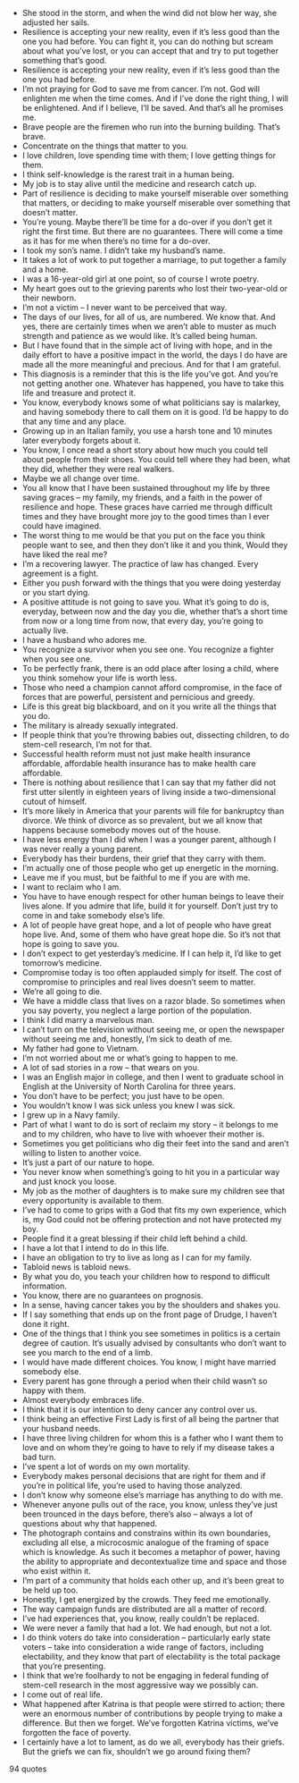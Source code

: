  - She stood in the storm, and when the wind did not blow her way, she adjusted her sails.
 - Resilience is accepting your new reality, even if it’s less good than the one you had before. You can fight it, you can do nothing but scream about what you’ve lost, or you can accept that and try to put together something that’s good.
 - Resilience is accepting your new reality, even if it’s less good than the one you had before.
 - I’m not praying for God to save me from cancer. I’m not. God will enlighten me when the time comes. And if I’ve done the right thing, I will be enlightened. And if I believe, I’ll be saved. And that’s all he promises me.
 - Brave people are the firemen who run into the burning building. That’s brave.
 - Concentrate on the things that matter to you.
 - I love children, love spending time with them; I love getting things for them.
 - I think self-knowledge is the rarest trait in a human being.
 - My job is to stay alive until the medicine and research catch up.
 - Part of resilience is deciding to make yourself miserable over something that matters, or deciding to make yourself miserable over something that doesn’t matter.
 - You’re young. Maybe there’ll be time for a do-over if you don’t get it right the first time. But there are no guarantees. There will come a time as it has for me when there’s no time for a do-over.
 - I took my son’s name. I didn’t take my husband’s name.
 - It takes a lot of work to put together a marriage, to put together a family and a home.
 - I was a 16-year-old girl at one point, so of course I wrote poetry.
 - My heart goes out to the grieving parents who lost their two-year-old or their newborn.
 - I’m not a victim – I never want to be perceived that way.
 - The days of our lives, for all of us, are numbered. We know that. And yes, there are certainly times when we aren’t able to muster as much strength and patience as we would like. It’s called being human.
 - But I have found that in the simple act of living with hope, and in the daily effort to have a positive impact in the world, the days I do have are made all the more meaningful and precious. And for that I am grateful.
 - This diagnosis is a reminder that this is the life you’ve got. And you’re not getting another one. Whatever has happened, you have to take this life and treasure and protect it.
 - You know, everybody knows some of what politicians say is malarkey, and having somebody there to call them on it is good. I’d be happy to do that any time and any place.
 - Growing up in an Italian family, you use a harsh tone and 10 minutes later everybody forgets about it.
 - You know, I once read a short story about how much you could tell about people from their shoes. You could tell where they had been, what they did, whether they were real walkers.
 - Maybe we all change over time.
 - You all know that I have been sustained throughout my life by three saving graces – my family, my friends, and a faith in the power of resilience and hope. These graces have carried me through difficult times and they have brought more joy to the good times than I ever could have imagined.
 - The worst thing to me would be that you put on the face you think people want to see, and then they don’t like it and you think, Would they have liked the real me?
 - I’m a recovering lawyer. The practice of law has changed. Every agreement is a fight.
 - Either you push forward with the things that you were doing yesterday or you start dying.
 - A positive attitude is not going to save you. What it’s going to do is, everyday, between now and the day you die, whether that’s a short time from now or a long time from now, that every day, you’re going to actually live.
 - I have a husband who adores me.
 - You recognize a survivor when you see one. You recognize a fighter when you see one.
 - To be perfectly frank, there is an odd place after losing a child, where you think somehow your life is worth less.
 - Those who need a champion cannot afford compromise, in the face of forces that are powerful, persistent and pernicious and greedy.
 - Life is this great big blackboard, and on it you write all the things that you do.
 - The military is already sexually integrated.
 - If people think that you’re throwing babies out, dissecting children, to do stem-cell research, I’m not for that.
 - Successful health reform must not just make health insurance affordable, affordable health insurance has to make health care affordable.
 - There is nothing about resilience that I can say that my father did not first utter silently in eighteen years of living inside a two-dimensional cutout of himself.
 - It’s more likely in America that your parents will file for bankruptcy than divorce. We think of divorce as so prevalent, but we all know that happens because somebody moves out of the house.
 - I have less energy than I did when I was a younger parent, although I was never really a young parent.
 - Everybody has their burdens, their grief that they carry with them.
 - I’m actually one of those people who get up energetic in the morning.
 - Leave me if you must, but be faithful to me if you are with me.
 - I want to reclaim who I am.
 - You have to have enough respect for other human beings to leave their lives alone. If you admire that life, build it for yourself. Don’t just try to come in and take somebody else’s life.
 - A lot of people have great hope, and a lot of people who have great hope live. And, some of them who have great hope die. So it’s not that hope is going to save you.
 - I don’t expect to get yesterday’s medicine. If I can help it, I’d like to get tomorrow’s medicine.
 - Compromise today is too often applauded simply for itself. The cost of compromise to principles and real lives doesn’t seem to matter.
 - We’re all going to die.
 - We have a middle class that lives on a razor blade. So sometimes when you say poverty, you neglect a large portion of the population.
 - I think I did marry a marvelous man.
 - I can’t turn on the television without seeing me, or open the newspaper without seeing me and, honestly, I’m sick to death of me.
 - My father had gone to Vietnam.
 - I’m not worried about me or what’s going to happen to me.
 - A lot of sad stories in a row – that wears on you.
 - I was an English major in college, and then I went to graduate school in English at the University of North Carolina for three years.
 - You don’t have to be perfect; you just have to be open.
 - You wouldn’t know I was sick unless you knew I was sick.
 - I grew up in a Navy family.
 - Part of what I want to do is sort of reclaim my story – it belongs to me and to my children, who have to live with whoever their mother is.
 - Sometimes you get politicians who dig their feet into the sand and aren’t willing to listen to another voice.
 - It’s just a part of our nature to hope.
 - You never know when something’s going to hit you in a particular way and just knock you loose.
 - My job as the mother of daughters is to make sure my children see that every opportunity is available to them.
 - I’ve had to come to grips with a God that fits my own experience, which is, my God could not be offering protection and not have protected my boy.
 - People find it a great blessing if their child left behind a child.
 - I have a lot that I intend to do in this life.
 - I have an obligation to try to live as long as I can for my family.
 - Tabloid news is tabloid news.
 - By what you do, you teach your children how to respond to difficult information.
 - You know, there are no guarantees on prognosis.
 - In a sense, having cancer takes you by the shoulders and shakes you.
 - If I say something that ends up on the front page of Drudge, I haven’t done it right.
 - One of the things that I think you see sometimes in politics is a certain degree of caution. It’s usually advised by consultants who don’t want to see you march to the end of a limb.
 - I would have made different choices. You know, I might have married somebody else.
 - Every parent has gone through a period when their child wasn’t so happy with them.
 - Almost everybody embraces life.
 - I think that it is our intention to deny cancer any control over us.
 - I think being an effective First Lady is first of all being the partner that your husband needs.
 - I have three living children for whom this is a father who I want them to love and on whom they’re going to have to rely if my disease takes a bad turn.
 - I’ve spent a lot of words on my own mortality.
 - Everybody makes personal decisions that are right for them and if you’re in political life, you’re used to having those analyzed.
 - I don’t know why someone else’s marriage has anything to do with me.
 - Whenever anyone pulls out of the race, you know, unless they’ve just been trounced in the days before, there’s also – always a lot of questions about why that happened.
 - The photograph contains and constrains within its own boundaries, excluding all else, a microcosmic analogue of the framing of space which is knowledge. As such it becomes a metaphor of power, having the ability to appropriate and decontextualize time and space and those who exist within it.
 - I’m part of a community that holds each other up, and it’s been great to be held up too.
 - Honestly, I get energized by the crowds. They feed me emotionally.
 - The way campaign funds are distributed are all a matter of record.
 - I’ve had experiences that, you know, really couldn’t be replaced.
 - We were never a family that had a lot. We had enough, but not a lot.
 - I do think voters do take into consideration – particularly early state voters – take into consideration a wide range of factors, including electability, and they know that part of electability is the total package that you’re presenting.
 - I think that we’re foolhardy to not be engaging in federal funding of stem-cell research in the most aggressive way we possibly can.
 - I come out of real life.
 - What happened after Katrina is that people were stirred to action; there were an enormous number of contributions by people trying to make a difference. But then we forget. We’ve forgotten Katrina victims, we’ve forgotten the face of poverty.
 - I certainly have a lot to lament, as do we all, everybody has their griefs. But the griefs we can fix, shouldn’t we go around fixing them?

94 quotes